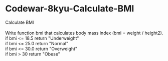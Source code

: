 # Codewar-8kyu-Calculate-BMI
Calculate BMI
<br><br>
Write function bmi that calculates body mass index (bmi = weight / height2).
<br>
if bmi <= 18.5 return "Underweight"
<br>
if bmi <= 25.0 return "Normal"
<br>
if bmi <= 30.0 return "Overweight"
<br>
if bmi > 30 return "Obese"
